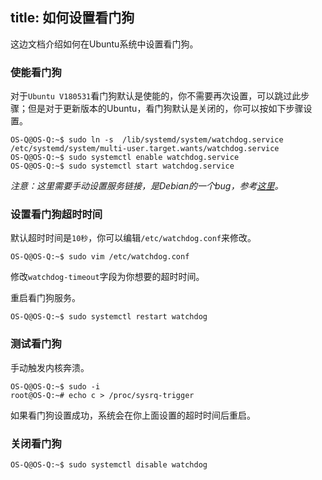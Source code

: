 title: 如何设置看门狗
---

这边文档介绍如何在Ubuntu系统中设置看门狗。

### 使能看门狗
对于`Ubuntu V180531`看门狗默认是使能的，你不需要再次设置，可以跳过此步骤；但是对于更新版本的Ubuntu，看门狗默认是关闭的，你可以按如下步骤设置。
```
OS-Q@OS-Q:~$ sudo ln -s  /lib/systemd/system/watchdog.service /etc/systemd/system/multi-user.target.wants/watchdog.service
OS-Q@OS-Q:~$ sudo systemctl enable watchdog.service
OS-Q@OS-Q:~$ sudo systemctl start watchdog.service
```
*注意：这里需要手动设置服务链接，是Debian的一个bug，参考[这里](https://unix.stackexchange.com/questions/346224/problem-with-systemd-starting-watchdog?utm_medium=organic&utm_source=google_rich_qa&utm_campaign=google_rich_qa)。*

### 设置看门狗超时时间
默认超时时间是`10秒`，你可以编辑`/etc/watchdog.conf`来修改。
```
OS-Q@OS-Q:~$ sudo vim /etc/watchdog.conf
```
修改`watchdog-timeout`字段为你想要的超时时间。

重启看门狗服务。
```
OS-Q@OS-Q:~$ sudo systemctl restart watchdog
```

### 测试看门狗
手动触发内核奔溃。
```
OS-Q@OS-Q:~$ sudo -i
root@OS-Q:~# echo c > /proc/sysrq-trigger 
```

如果看门狗设置成功，系统会在你上面设置的超时时间后重启。

### 关闭看门狗
```
OS-Q@OS-Q:~$ sudo systemctl disable watchdog
```
